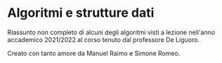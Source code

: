 # Algoritmi e strutture dati

Riassunto non completo di alcuni degli algoritmi visti a lezione nell'anno accademico 2021/2022 al corso tenuto dal professore De Liguoro.

Creato con tanto amore da Manuel Raimo e Simone Romeo.

